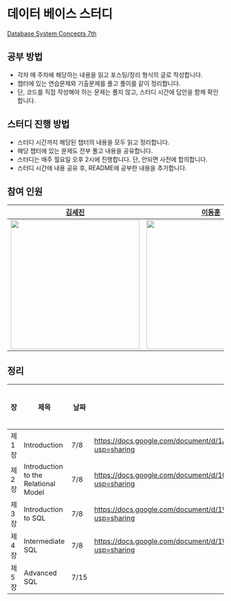 # 데이터 베이스 스터디

[Database System Concepts 7th](https://www.db-book.com)

## 공부 방법

- 각자 매 주차에 해당하는 내용을 읽고 포스팅/정리 형식의 글로 작성합니다.
- 챕터에 있는 연습문제와 기출문제를 풀고 풀이를 같이 정리합니다.
- 단, 코드를 직접 작성해야 하는 문제는 풀지 않고, 스터디 시간에 답안을 함께 확인합니다.
  
## 스터디 진행 방법

- 스터디 시간까지 해당된 챕터의 내용을 모두 읽고 정리합니다.
- 해당 챕터에 있는 문제도 전부 풀고 내용을 공유합니다.
- 스터디는 매주 월요일 오후 2시에 진행합니다. 단, 안되면 사전에 합의합니다.
- 스터디 시간에 내용 공유 후, README에 공부한 내용을 추가합니다.

## 참여 인원

|[김세진](https://github.com/plutosejin)|[이동훈](https://github.com/ldh019)|
|---|---|
|<img src="김세진링크보내라" width= 300px />|<img src="https://avatars.githubusercontent.com/u/62137001?v=4" width= 300px/>|

## 정리

| 장   | 제목                                  | 날짜 | 링크(세진) | 링크(동훈) | 
| ---- | ------------------------------------- | ---- | ---- | ---- |
| 제1장 | Introduction                          | 7/8 | https://docs.google.com/document/d/1JUbXP5vphUiFMq9MNoJL9WzblCca1Qj6-1P81kcEHgw/edit?usp=sharing | |
| 제2장 | Introduction to the Relational Model  | 7/8 | https://docs.google.com/document/d/1OJIlhO4gIxMHBplFGXN4Mju6Fl3MhRYU4-XL0vwtGro/edit?usp=sharing | | 
| 제3장 | Introduction to SQL                   | 7/8 | https://docs.google.com/document/d/1VeO0f0Npcm3Mqmkz4qWcPsZfW7D8YBZgXVJlGKdwX0Y/edit?usp=sharing | |
| 제4장 | Intermediate SQL                      | 7/8 | https://docs.google.com/document/d/1WZ2_9lj5oBkhaTR0xBFDW-zvLy1OVJORDlRgp7iH_Ck/edit?usp=sharing | |
| 제5장 | Advanced SQL                          | 7/15 |  | |
